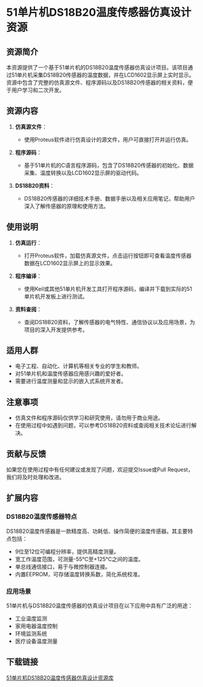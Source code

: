 # 51单片机DS18B20温度传感器仿真设计资源

## 资源简介

本资源提供了一个基于51单片机的DS18B20温度传感器仿真设计项目。该项目通过51单片机采集DS18B20传感器的温度数据，并在LCD1602显示屏上实时显示。资源中包含了完整的仿真源文件、程序源码以及DS18B20传感器的相关资料，便于用户学习和二次开发。

## 资源内容

1. **仿真源文件**：
   - 使用Proteus软件进行仿真设计的源文件，用户可直接打开并运行仿真。

2. **程序源码**：
   - 基于51单片机的C语言程序源码，包含了DS18B20传感器的初始化、数据采集、温度转换以及LCD1602显示屏的驱动代码。

3. **DS18B20资料**：
   - DS18B20传感器的详细技术手册、数据手册以及相关应用笔记，帮助用户深入了解传感器的原理和使用方法。

## 使用说明

1. **仿真运行**：
   - 打开Proteus软件，加载仿真源文件，点击运行按钮即可查看温度传感器数据在LCD1602显示屏上的显示效果。

2. **程序编译**：
   - 使用Keil或其他51单片机开发工具打开程序源码，编译并下载到实际的51单片机开发板上进行测试。

3. **资料查阅**：
   - 查阅DS18B20资料，了解传感器的电气特性、通信协议以及应用场景，为项目的深入开发提供参考。

## 适用人群

- 电子工程、自动化、计算机等相关专业的学生和教师。
- 对51单片机和温度传感器应用感兴趣的爱好者。
- 需要进行温度测量和显示的嵌入式系统开发者。

## 注意事项

- 仿真文件和程序源码仅供学习和研究使用，请勿用于商业用途。
- 在使用过程中如遇到问题，可以参考DS18B20资料或查阅相关技术论坛进行解决。

## 贡献与反馈

如果您在使用过程中有任何建议或发现了问题，欢迎提交Issue或Pull Request，我们将及时处理和改进。

## 扩展内容

### DS18B20温度传感器特点

DS18B20温度传感器是一款精度高、功耗低、操作简便的温度传感器。其主要特点包括：

- 9位至12位可编程分辨率，提供高精度测量。
- 宽工作温度范围，可测量-55℃至+125℃之间的温度。
- 单总线通信接口，易于与微控制器连接。
- 内置EEPROM，可存储温度转换系数，简化系统校准。

### 应用场景

51单片机与DS18B20温度传感器的仿真设计项目在以下应用中具有广泛的用途：

- 工业温度监测
- 家用电器温度控制
- 环境监测系统
- 医疗设备温度测量

## 下载链接

[51单片机DS18B20温度传感器仿真设计资源库](https://pan.quark.cn/s/27d846d229c9)
